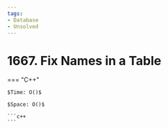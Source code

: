 ```yaml
---
tags:
- Database
- Unsolved
---
```



# 1667. Fix Names in a Table

=== "C++"

    $Time: O()$

    $Space: O()$

    ```c++
    ```
